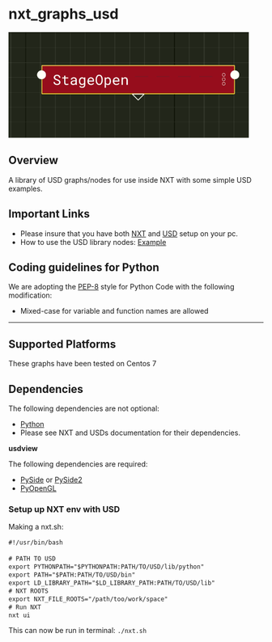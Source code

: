 # nxt_graphs_usd

![Alt text](images/stageopen.PNG?raw=true "StageOpen")

## Overview

A library of USD graphs/nodes for use inside NXT with some simple USD examples. 

## Important Links

 - Please insure that you have both [NXT](https://nxt-dev.github.io/) and [USD](https://github.com/PixarAnimationStudios/USD) setup on your pc.
 - How to use the USD library nodes: [Example](Example.md) 

## Coding guidelines for Python

We are adopting the [PEP-8](https://www.python.org/dev/peps/pep-0008) style for Python Code with the following modification:
* Mixed-case for variable and function names are allowed 

____________________________________

Supported Platforms
-------------------

These graphs have been tested on Centos 7

Dependencies
------------

The following dependencies are not optional:
 - [Python](https://python.org)
 - Please see NXT and USDs documentation for their dependencies.

**usdview**

The following dependencies are required:

 - [PySide](http://wiki.qt.io/PySide) or [PySide2](http://wiki.qt.io/PySide2)
 - [PyOpenGL](https://pypi.python.org/pypi/PyOpenGL/)

### Setup up NXT env with USD

Making a nxt.sh:
```
#!/usr/bin/bash

# PATH TO USD
export PYTHONPATH="$PYTHONPATH:PATH/TO/USD/lib/python"
export PATH="$PATH:PATH/TO/USD/bin"
export LD_LIBRARY_PATH="$LD_LIBRARY_PATH:PATH/TO/USD/lib"
# NXT ROOTS
export NXT_FILE_ROOTS="/path/too/work/space"
# Run NXT
nxt ui
```

This can now be run in terminal: ``` ./nxt.sh ```


